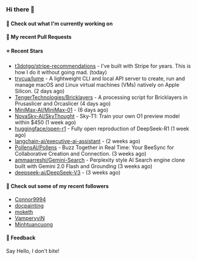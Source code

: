 ### Hi there 👋

#### 👷 Check out what I'm currently working on

#### 🔨 My recent Pull Requests


#### ⭐ Recent Stars

- [t3dotgg/stripe-recommendations](https://github.com/t3dotgg/stripe-recommendations) - I&#39;ve built with Stripe for years. This is how I do it without going mad. (today)
- [trycua/lume](https://github.com/trycua/lume) - A lightweight CLI and local API server to create, run and manage macOS and Linux virtual machines (VMs) natively on Apple Silicon. (2 days ago)
- [TengerTechnologies/Bricklayers](https://github.com/TengerTechnologies/Bricklayers) - A processing script for Bricklayers in Prusaslicer and Orcaslicer (4 days ago)
- [MiniMax-AI/MiniMax-01](https://github.com/MiniMax-AI/MiniMax-01) -  (6 days ago)
- [NovaSky-AI/SkyThought](https://github.com/NovaSky-AI/SkyThought) - Sky-T1: Train your own O1 preview model within $450 (1 week ago)
- [huggingface/open-r1](https://github.com/huggingface/open-r1) - Fully open reproduction of DeepSeek-R1 (1 week ago)
- [langchain-ai/executive-ai-assistant](https://github.com/langchain-ai/executive-ai-assistant) -  (2 weeks ago)
- [PollensAI/Pollens](https://github.com/PollensAI/Pollens) - Buzz Together in Real Time: Your BeeSync for Collaborative Creation and Connection. (3 weeks ago)
- [ammaarreshi/Gemini-Search](https://github.com/ammaarreshi/Gemini-Search) - Perplexity style AI Search engine clone built with Gemini 2.0 Flash and Grounding (3 weeks ago)
- [deepseek-ai/DeepSeek-V3](https://github.com/deepseek-ai/DeepSeek-V3) -  (3 weeks ago)

#### 👯 Check out some of my recent followers

- [Connor9994](https://github.com/Connor9994)
- [docpainting](https://github.com/docpainting)
- [moketh](https://github.com/moketh)
- [VamperyviN](https://github.com/VamperyviN)
- [Minhtuancuong](https://github.com/Minhtuancuong)

#### 💬 Feedback

Say Hello, I don't bite!